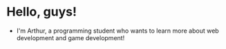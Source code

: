 <link href="https://github.com/CoolDisk/CoolDisk/main/styles.css">

<h1 id="title">
  Hello, guys!
</h1>

- I'm Arthur, a programming student who wants to learn more about web development and game development!
